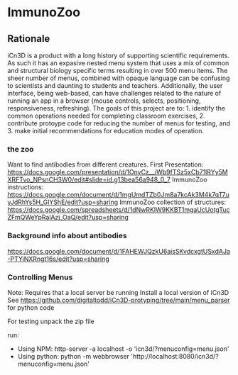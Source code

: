 # ImmunoZoo
## Rationale
iCn3D is a product with a long history of supporting scientific requirements. As such it has an expasive nested menu system that uses a mix of common and structural biology specific terms resulting in over 500 menu items. The sheer number of menus, combined with opaque language can be confusing to scientists and daunting to students and teachers. Additionally, the user interface, being web-based, can have challenges related to the nature of running an app in a browser (mouse controls, selects, positioning, responsiveness, refreshing). The goals of this project are to: 1. identify the common operations needed for completing classroom exercises, 2. contribute protoype code for reducing the number of menus for testing, and 3. make initial recommendations for education modes of operation.   

### the zoo
Want to find antibodies from different creatures. 
First Presentation:  https://docs.google.com/presentation/d/1OnyCz__iWb9fTSz5xCb71lRYy5MXRFTvo_NPsnCH3W0/edit#slide=id.g13bea56a948_0_7
ImmunoZoo instructions: https://docs.google.com/document/d/1mgUmdTZb0Jm8a7kcAk3M4k7qT7uyJdRhYs5H_GlYShE/edit?usp=sharing
ImmunoZoo collection of structures: https://docs.google.com/spreadsheets/d/1dNwRKIW9KKBT1mgaUcUotgTucZFmQWeYpRalAzj_OaQ/edit?usp=sharing

### Background info about antibodies
https://docs.google.com/document/d/1FAHEWJQzkU6aisSKvdcxgtUSxdAJa-PTYiNXRngt16s/edit?usp=sharing

### Controlling Menus
Note: Requires that a local server be running
Install a local version of iCn3D
See https://github.com/digitaltodd/iCn3D-protyping/tree/main/menu_parser for python code

For testing
unpack the zip file

run: 
* Using NPM:  http-server -a localhost -o 'icn3d/?menuconfig=menu.json'
* Using python: python -m webbrowser 'http://localhost:8080/icn3d/?menuconfig=menu.json'
